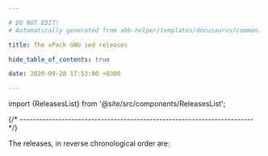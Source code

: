 ```yaml
---

# DO NOT EDIT!
# Automatically generated from xbb-helper/templates/docusaurus/common.

title: The xPack GNU sed releases

hide_table_of_contents: true

date: 2020-09-28 17:53:00 +0300

---
```


import {ReleasesList} from '@site/src/components/ReleasesList';

{/* ------------------------------------------------------------------------ */}

The releases, in reverse chronological order are:

<ReleasesList />
